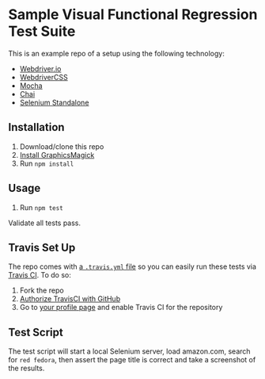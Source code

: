 # Sample Visual Functional Regression Test Suite

This is an example repo of a setup using the following technology:

- [Webdriver.io](webdriver.io)
- [WebdriverCSS](https://github.com/webdriverio/webdrivercss)
- [Mocha](mochajs.org)
- [Chai](chaijs.com)
- [Selenium Standalone](https://github.com/vvo/selenium-standalone)

## Installation

1. Download/clone this repo
1. [Install GraphicsMagick](https://github.com/webdriverio/webdrivercss#install)
1. Run `npm install`

## Usage 

1. Run `npm test`

Validate all tests pass.

## Travis Set Up

The repo comes with [a `.travis.yml` file](/blob/master/.travis.yml) so you can easily run these tests via [Travis CI](https://travis-ci.org). To do so:

1. Fork the repo
1. [Authorize TravisCI with GitHub](https://travis-ci.org/auth)
1. Go to [your profile page](https://travis-ci.org/profile) and enable Travis CI for the repository

## Test Script

The test script will start a local Selenium server, load amazon.com, search for `red fedora`, then assert the page title is correct and take a screenshot of the results.

